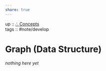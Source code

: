 ```yaml
---  
share: true  
---  
```

up :: [∴ Concepts](../%E2%88%B4%20Concepts.md)  
tags :: #note/develop   
  
# Graph (Data Structure)  
*nothing here yet*
